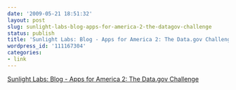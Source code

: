 ```yaml
---
date: '2009-05-21 18:51:32'
layout: post
slug: sunlight-labs-blog-apps-for-america-2-the-datagov-challenge
status: publish
title: 'Sunlight Labs: Blog - Apps for America 2: The Data.gov Challenge'
wordpress_id: '111167304'
categories:
- link
---
```


[Sunlight Labs: Blog - Apps for America 2: The Data.gov Challenge](http://sunlightlabs.com/blog/2009/05/21/apps-america-2-datagov-challenge/)  


